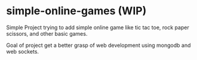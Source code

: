 # simple-online-games (WIP)

Simple Project trying to add simple online game like tic tac toe, rock paper scissors, and other basic games.

Goal of project get a better grasp of web development using mongodb and web sockets.
